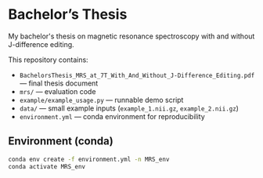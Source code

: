 # Bachelor’s Thesis
My bachelor's thesis on magnetic resonance spectroscopy with and without J-difference editing.

This repository contains:
- `BachelorsThesis_MRS_at_7T_With_And_Without_J-Difference_Editing.pdf` — final thesis document  
- `mrs/` — evaluation code 
- `example/example_usage.py` — runnable demo script  
- `data/` — small example inputs (`example_1.nii.gz`, `example_2.nii.gz`)  
- `environment.yml` — conda environment for reproducibility

## Environment (conda)
```bash
conda env create -f environment.yml -n MRS_env
conda activate MRS_env
